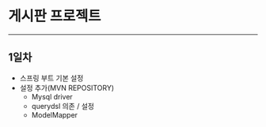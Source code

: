 # 게시판 프로젝트
* * *
## 1일차
* 스프링 부트 기본 설정
* 설정 추가(MVN REPOSITORY)
	- Mysql driver
	- querydsl 의존 / 설정
	- ModelMapper